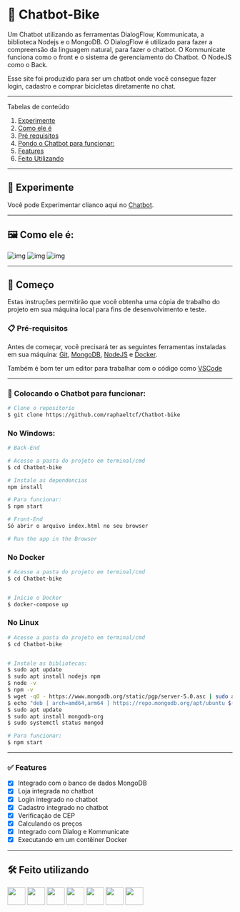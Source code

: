 # 🤖 Chatbot-Bike

Um Chatbot utilizando as ferramentas DialogFlow, Kommunicata, a biblioteca Nodejs e o MongoDB. 
O DialogFlow é utilizado para fazer a compreensão da linguagem natural, para fazer o chatbot. 
O Kommunicate funciona como o front e o sistema de gerenciamento do Chatbot. 
O NodeJS como o Back.

Esse site foi produzido para ser um chatbot onde você consegue fazer login, cadastro e comprar bicicletas diretamente no chat. 

*******
Tabelas de conteúdo 
 1. [Experimente](#experimente)
 2. [Como ele é](#front)
 2. [Pré requisitos](#prerequisitos)
 3. [Pondo o Chatbot para funcionar:](#funcionando)
 4. [Features](#features)
 5. [Feito Utilizando](#built)

*******
<div id='experimente'/>  

## 👾 Experimente 

Você pode Experimentar clianco aqui no [Chatbot](https://chatbot-secreto.vercel.app/).

*******
<div id='front'/>  

## 🖼 Como ele é:
![img](https://i.ibb.co/N7xD8LY/Chat1.png)
![img](https://i.ibb.co/rcXtCKm/chat-2.png)
![img](https://i.ibb.co/wKw1zw4/chat-3.png)

*******
<div id='prerequisitos'/>  

## 🚀 Começo

Estas instruções permitirão que você obtenha uma cópia de trabalho do projeto em sua máquina local para fins de desenvolvimento e teste.

### 📋 Pré-requisitos

Antes de começar, você precisará ter as seguintes ferramentas instaladas em sua máquina:
[Git](https://git-scm.com), 
[MongoDB](https://www.mongodb.com/), 
[NodeJS](https://nodejs.org/en) e
[Docker](https://www.docker.com/).

Também é bom ter um editor para trabalhar com o código como [VSCode](https://code.visualstudio.com/)

*******
<div id='funcionando'/>  

### 🎲 Colocando o Chatbot para funcionar:

```bash
# Clone o repositorio
$ git clone https://github.com/raphaeltcf/Chatbot-bike
```

### No Windows: 

```bash
# Back-End

# Acesse a pasta do projeto em terminal/cmd
$ cd Chatbot-bike

# Instale as dependencias
npm install 

# Para funcionar:
$ npm start

# Front-End
Só abrir o arquivo index.html no seu browser

# Run the app in the Browser
```

### No Docker
```bash
# Acesse a pasta do projeto em terminal/cmd
$ cd Chatbot-bike


# Inicie o Docker 
$ docker-compose up


```
### No Linux

```bash
# Acesse a pasta do projeto em terminal/cmd
$ cd Chatbot-bike


# Instale as bibliotecas: 
$ sudo apt update
$ sudo apt install nodejs npm
$ node -v
$ npm -v
$ wget -qO - https://www.mongodb.org/static/pgp/server-5.0.asc | sudo apt-key add -
$ echo "deb [ arch=amd64,arm64 ] https://repo.mongodb.org/apt/ubuntu $(lsb_release -cs)/mongodb-org/5.0 multiverse" | sudo tee /etc/apt/sources.list.d/mongodb-org-5.0.list
$ sudo apt update
$ sudo apt install mongodb-org
$ sudo systemctl status mongod

# Para funcionar: 
$ npm start

```

*******
<div id='features'/>  

### ✅ Features

- [x] Integrado com o banco de dados MongoDB
- [x] Loja integrada no chatbot 
- [x] Login integrado no chatbot
- [x] Cadastro integrado no chatbot
- [x] Verificação de CEP
- [x] Calculando os preços
- [x] Integrado com Dialog e Kommunicate
- [x] Executando em um contêiner Docker
 
*******
<div id='built'/>  

## 🛠️ Feito utilizando
<img src="https://cdn.jsdelivr.net/gh/devicons/devicon/icons/nodejs/nodejs-original.svg" width="40" height="40" />  <img src="https://cdn.jsdelivr.net/gh/devicons/devicon/icons/docker/docker-original.svg" width="40" height="40" />  <img src="https://cdn.jsdelivr.net/gh/devicons/devicon/icons/html5/html5-original.svg" width="40" height="40" /> <img src="https://cdn.jsdelivr.net/gh/devicons/devicon/icons/css3/css3-original.svg" width="40" height="40" /> <img src="https://cdn.jsdelivr.net/gh/devicons/devicon/icons/javascript/javascript-original.svg" width="40" height="40" />
<img src="https://cdn.jsdelivr.net/gh/devicons/devicon/icons/mongodb/mongodb-original.svg" width="40" height="40" /> <img src="https://cdn.jsdelivr.net/gh/devicons/devicon/icons/googlecloud/googlecloud-original.svg" width="40" height="40" />  
          
